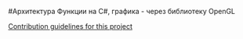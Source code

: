 #Архитектура
Функции на C#, графика - через библиотеку OpenGL

[Contribution guidelines for this project](lab4.png)
##

##
